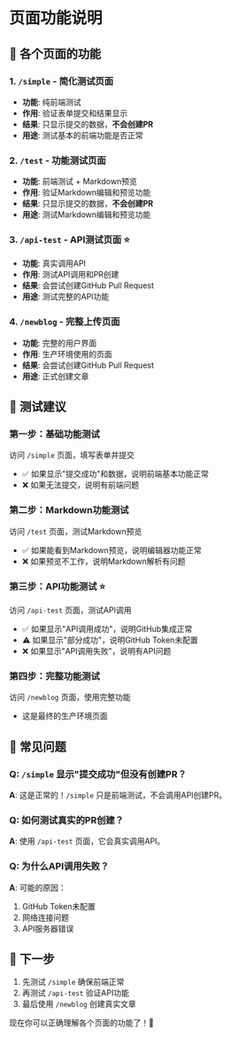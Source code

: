 # 页面功能说明

## 📄 各个页面的功能

### 1. `/simple` - 简化测试页面
- **功能**: 纯前端测试
- **作用**: 验证表单提交和结果显示
- **结果**: 只显示提交的数据，**不会创建PR**
- **用途**: 测试基本的前端功能是否正常

### 2. `/test` - 功能测试页面  
- **功能**: 前端测试 + Markdown预览
- **作用**: 验证Markdown编辑和预览功能
- **结果**: 只显示提交的数据，**不会创建PR**
- **用途**: 测试Markdown编辑和预览功能

### 3. `/api-test` - API测试页面 ⭐
- **功能**: 真实调用API
- **作用**: 测试API调用和PR创建
- **结果**: 会尝试创建GitHub Pull Request
- **用途**: 测试完整的API功能

### 4. `/newblog` - 完整上传页面
- **功能**: 完整的用户界面
- **作用**: 生产环境使用的页面
- **结果**: 会尝试创建GitHub Pull Request
- **用途**: 正式创建文章

## 🎯 测试建议

### 第一步：基础功能测试
访问 `/simple` 页面，填写表单并提交
- ✅ 如果显示"提交成功"和数据，说明前端基本功能正常
- ❌ 如果无法提交，说明有前端问题

### 第二步：Markdown功能测试
访问 `/test` 页面，测试Markdown预览
- ✅ 如果能看到Markdown预览，说明编辑器功能正常
- ❌ 如果预览不工作，说明Markdown解析有问题

### 第三步：API功能测试 ⭐
访问 `/api-test` 页面，测试API调用
- ✅ 如果显示"API调用成功"，说明GitHub集成正常
- ⚠️ 如果显示"部分成功"，说明GitHub Token未配置
- ❌ 如果显示"API调用失败"，说明有API问题

### 第四步：完整功能测试
访问 `/newblog` 页面，使用完整功能
- 这是最终的生产环境页面

## 🔧 常见问题

### Q: `/simple` 显示"提交成功"但没有创建PR？
**A**: 这是正常的！`/simple` 只是前端测试，不会调用API创建PR。

### Q: 如何测试真实的PR创建？
**A**: 使用 `/api-test` 页面，它会真实调用API。

### Q: 为什么API调用失败？
**A**: 可能的原因：
1. GitHub Token未配置
2. 网络连接问题
3. API服务器错误

## 📝 下一步

1. 先测试 `/simple` 确保前端正常
2. 再测试 `/api-test` 验证API功能
3. 最后使用 `/newblog` 创建真实文章

现在你可以正确理解各个页面的功能了！🎉 